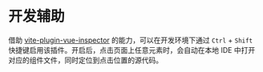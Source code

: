 # 开发辅助

借助 [vite-plugin-vue-inspector](https://github.com/webfansplz/vite-plugin-vue-inspector) 的能力，可以在开发环境下通过 `Ctrl` + `Shift` 快捷键启用该插件。开启后，点击页面上任意元素时，会自动在本地 IDE 中打开对应的组件文件，同时定位到点击位置的源代码。